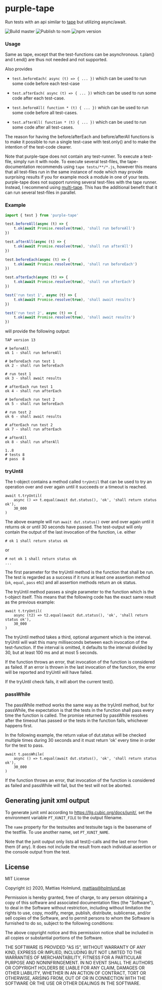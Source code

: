 # purple-tape

Run tests with an api similar to [tape](https://www.npmjs.com/package/tape) but utilizing async/await.

![Build master](https://github.com/mattiash/purple-tape/workflows/Build%20master/badge.svg)
![Publish to nom](https://github.com/mattiash/purple-tape/workflows/Publish%20to%20npm/badge.svg)
![npm version](https://badge.fury.io/js/purple-tape.svg)

### Usage

Same as tape, except that the test-functions can be asynchronous.
t.plan() and t.end() are thus not needed and not supported.

Also provides

-   `test.beforeEach( async (t) => { ... })` which can be used to run some
    code before each test-case

-   `test.afterEach( async (t) => { ... })` which can be used to run some
    code after each test-case.

-   `test.beforeAll( function * (t) { ... })` which can be used to run some code
    before all test-cases.

-   `test.afterAll( function * (t) { ... })` which can be used to run some code
    after all test-cases.

The reason for having the before/afterEach and before/afterAll functions is to make
it possible to run a single test-case with test.only() and to make the intention
of the test-code clearer.

Note that purple-tape does not contain any test-runner. To execute a test-file,
simply run it with node. To execute several test-files, the tape-documentation
recommends using `tape tests/**/*.js`, however this means that all test-files
run in the same instance of node which may provide surprising results if you for
example mock a module in one of your tests. purple-tape does not support running
several test-files with the tape runner. Instead, I recommend using
[multi-tape](https://www.npmjs.com/package/multi-tape). This has the additional
benefit that it can run several test-files in parallel.

### Example

```typescript
import { test } from 'purple-tape'

test.beforeAll(async (t) => {
    t.ok(await Promise.resolve(true), 'shall run beforeAll')
})

test.afterAll(async (t) => {
    t.ok(await Promise.resolve(true), 'shall run afterAll')
})

test.beforeEach(async (t) => {
    t.ok(await Promise.resolve(true), 'shall run beforeEach')
})

test.afterEach(async (t) => {
    t.ok(await Promise.resolve(true), 'shall run afterEach')
})

test('run test 1', async (t) => {
    t.ok(await Promise.resolve(true), 'shall await results')
})

test('run test 2', async (t) => {
    t.ok(await Promise.resolve(true), 'shall await results')
})
```

will provide the following output:

```
TAP version 13

# beforeAll
ok 1 - shall run beforeAll

# beforeEach run test 1
ok 2 - shall run beforeEach

# run test 1
ok 3 - shall await results

# afterEach run test 1
ok 4 - shall run afterEach

# beforeEach run test 2
ok 5 - shall run beforeEach

# run test 2
ok 6 - shall await results

# afterEach run test 2
ok 7 - shall run afterEach

# afterAll
ok 8 - shall run afterAll

1..8
# tests 8
# pass  8
```

### tryUntil

The t-object contains a method called `tryUntil` that can be used to
try an operation over and over again until it succeeds or a timeout is reached.

```
await t.tryUntil(
    async () => t.equal(await dut.status(), 'ok', 'shall return status ok'),
    30_000
)
```

The above example will run `await dut.status()` over and over again
until it returns ok or until 30 seconds have passed.
The test-output will only contain the output of the last invocation
of the function, i.e. either

```
# ok 1 shall return status ok
```

or

```
# not ok 1 shall return status ok
...
```

The first parameter for the tryUntil method is the function that shall be run.
The test is regarded as a success if it runs at least one assertion method
(`ok`, `equal`, `pass` etc) and all assertion methods return an ok status.

The tryUntil method passes a single parameter to the function which is the
t-object itself.
This means that the following code has the exact same result as the previous example:

```
await t.tryUntil(
    async (t2) => t2.equal(await dut.status(), 'ok', 'shall return status ok'),
    30_000
)
```

The tryUntil method takes a third, optional argument which is the interval.
tryUntil will wait this many milliseconds between each invocation of the
test-function.
If the interval is omitted, it defaults to the interval divided by 30,
but at least 100 ms and at most 5 seconds.

If the function throws an error, that invocation of the function is considered as failed.
If an error is thrown in the last invocation of the function,
the error will be reported and tryUntil will have failed.

If the tryUntil check fails, it will abort the current test().

### passWhile

The passWhile method works the same way as the tryUntil method,
but for passWhile, the expectation is that the tests in the function shall pass
every time the function is called.
The promise returned by passWhile resolves after the timeout has passed
or the tests in the function fails, whichever happens first.

In the following example, the return value of dut.status will be checked multiple times
during 30 seconds and it must return 'ok' every time in order for the test to pass.

```
await t.passWhile(
    async () => t.equal(await dut.status(), 'ok', 'shall return status ok'),
    30_000
)
```

If the function throws an error, that invocation of the function is considered as failed
and passWhile will fail, but the test will not be aborted.

## Generating junit xml output

To generate junit xml according to https://llg.cubic.org/docs/junit/,
set the environment variable `PT_XUNIT_FILE` to the output filename.

The `name` property for the testsuites and testsuite tags is the basename of the testfile.
To use another name, set `PT_XUNIT_NAME`.

Note that the junit output only lists all test()-calls and the last error from them (if any).
It does not include the result from each individual assertion or
the console output from the test.

## License

MIT License

Copyright (c) 2020, Mattias Holmlund, <mattias@holmlund.se>

Permission is hereby granted, free of charge, to any person obtaining a copy of this software and associated documentation files (the "Software"), to deal in the Software without restriction, including without limitation the rights to use, copy, modify, merge, publish, distribute, sublicense, and/or sell copies of the Software, and to permit persons to whom the Software is furnished to do so, subject to the following conditions:

The above copyright notice and this permission notice shall be included in all copies or substantial portions of the Software.

THE SOFTWARE IS PROVIDED "AS IS", WITHOUT WARRANTY OF ANY KIND, EXPRESS OR IMPLIED, INCLUDING BUT NOT LIMITED TO THE WARRANTIES OF MERCHANTABILITY, FITNESS FOR A PARTICULAR PURPOSE AND NONINFRINGEMENT. IN NO EVENT SHALL THE AUTHORS OR COPYRIGHT HOLDERS BE LIABLE FOR ANY CLAIM, DAMAGES OR OTHER LIABILITY, WHETHER IN AN ACTION OF CONTRACT, TORT OR OTHERWISE, ARISING FROM, OUT OF OR IN CONNECTION WITH THE SOFTWARE OR THE USE OR OTHER DEALINGS IN THE SOFTWARE.

```

```
